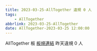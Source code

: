 ```yaml
---
title: 2023-03-25-AllTogether 違規 0 人
tags:
    - AllTogether
abbrlink: 2023-03-25-AllTogether
date: AllTogether-2023-03-25 12:00:00
---
```

AllTogether 板 [板規連結](https://www.ptt.cc/bbs/AllTogether/M.1643211430.A.5FB.html)
昨天違規 0 人

